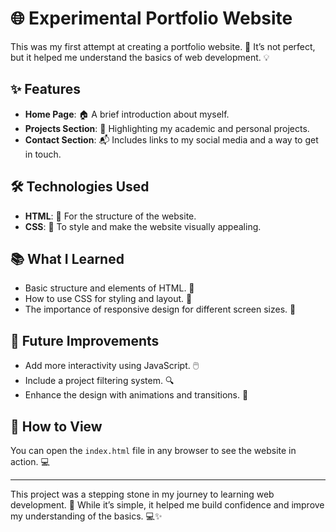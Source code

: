 # 🌐 Experimental Portfolio Website  
This was my first attempt at creating a portfolio website. 🎉 It’s not perfect, but it helped me understand the basics of web development. 💡  

## ✨ Features  
- **Home Page**: 🏠 A brief introduction about myself.  
- **Projects Section**: 📂 Highlighting my academic and personal projects.  
- **Contact Section**: 📬 Includes links to my social media and a way to get in touch.  

## 🛠️ Technologies Used  
- **HTML**: 📝 For the structure of the website.  
- **CSS**: 🎨 To style and make the website visually appealing.  

## 📚 What I Learned  
- Basic structure and elements of HTML. 🌟  
- How to use CSS for styling and layout. 🎨  
- The importance of responsive design for different screen sizes. 📱  

## 🚀 Future Improvements  
- Add more interactivity using JavaScript. 🖱️  
- Include a project filtering system. 🔍  
- Enhance the design with animations and transitions. 🎥  

## 🔎 How to View  
You can open the `index.html` file in any browser to see the website in action. 💻  

---  

This project was a stepping stone in my journey to learning web development. 🌟 While it’s simple, it helped me build confidence and improve my understanding of the basics. 💻✨  
